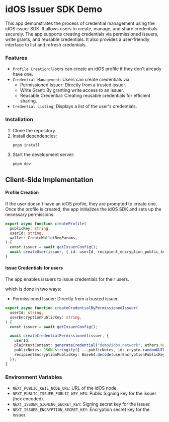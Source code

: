 # idOS Issuer SDK Demo

This app demonstrates the process of credential management using the idOS issuer SDK. It allows users to create, manage, and share credentials securely. The app supports creating credentials via permissioned issuers, write grants, and reusable credentials. It also provides a user-friendly interface to list and refresh credentials.

### Features

- `Profile Creation`: Users can create an idOS profile if they don't already have one.
- `Credential Management`: Users can create credentials via:
    - Permissioned Issuer: Directly from a trusted issuer.
    - Write Grant: By granting write access to an issuer.
    - Reusable Credential: Creating reusable credentials for efficient sharing.
- `Credential Listing`: Displays a list of the user's credentials.

### Installation

1. Clone the repository.
2. Install dependencies:
   ```bash
   pnpm install
   ```
3. Start the development server:
   ```bash
   pnpm dev
   ```

## Client-Side Implementation

#### Profile Creation

If the user doesn't have an idOS profile, they are prompted to create one. Once the profile is created, the app initializes the idOS SDK and sets up the necessary permissions.

```typescript
export async function createProfile(
  publicKey: string,
  userId: string,
  wallet: CreateWalletReqParams,
) {
  const issuer = await getIssuerConfig();
  await createUser(issuer, { id: userId, recipient_encryption_public_key: publicKey }, wallet);
}
```

#### Issue Credentials for users

The app enables issuers to issue credentials for their users.

which is done in two ways:

- Permissioned Issuer: Directly from a trusted issuer.

```typescript
export async function createCredentialByPermissionedIssuer(
  userId: string,
  userEncryptionPublicKey: string,
) {
  const issuer = await getIssuerConfig();

  await createCredentialPermissioned(issuer, {
    userId,
    plaintextContent: generateCredential("demo@idos.network", ethers.Wallet.createRandom().address),
    publicNotes: JSON.stringify({ ...publicNotes, id: crypto.randomUUID() }),
    recipientEncryptionPublicKey: Base64.decode(userEncryptionPublicKey),
  });
}
```

### Environment Variables

- `NEXT_PUBLIC_KWIL_NODE_URL`: URL of the idOS node.
- `NEXT_PUBLIC_ISSUER_PUBLIC_KEY_HEX`: Public Signing key for the issuer (hex encoded).
- `NEXT_ISSUER_SIGNING_SECRET_KEY`: Signing secret key for the issuer.
- `NEXT_ISSUER_ENCRYPTION_SECRET_KEY`: Encryption secret key for the issuer.
